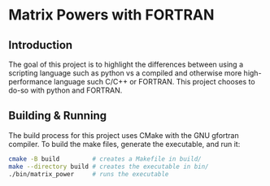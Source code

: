 # Matrix Powers with FORTRAN

## Introduction

The goal of this project is to highlight the differences between using a
scripting language such as python vs a compiled and otherwise more high-performance
language such C/C++ or FORTRAN. This project chooses to do-so with python and FORTRAN.

## Building & Running
The build process for this project uses CMake with the GNU gfortran compiler.
To build the make files, generate the executable, and run it:

```bash
cmake -B build         # creates a Makefile in build/
make --directory build # creates the executable in bin/
./bin/matrix_power     # runs the executable
```
